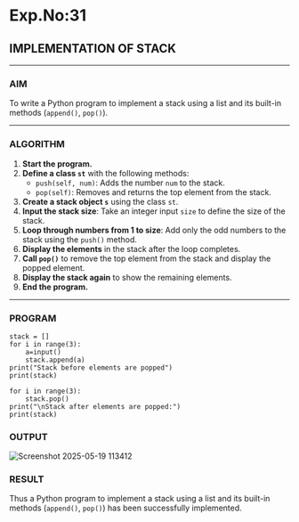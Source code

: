 # Exp.No:31  
## IMPLEMENTATION OF STACK

---

### AIM  
To write a Python program to implement a stack using a list and its built-in methods (`append()`, `pop()`).

---

### ALGORITHM

1. **Start the program.**
2. **Define a class `st`** with the following methods:
   - `push(self, num)`: Adds the number `num` to the stack.
   - `pop(self)`: Removes and returns the top element from the stack.
3. **Create a stack object `s`** using the class `st`.
4. **Input the stack size**: Take an integer input `size` to define the size of the stack.
5. **Loop through numbers from 1 to size**: Add only the odd numbers to the stack using the `push()` method.
6. **Display the elements** in the stack after the loop completes.
7. **Call `pop()`** to remove the top element from the stack and display the popped element.
8. **Display the stack again** to show the remaining elements.
9. **End the program.**

---

### PROGRAM

```
stack = []
for i in range(3):
    a=input()
    stack.append(a)
print("Stack before elements are popped")
print(stack)

for i in range(3):
    stack.pop()
print("\nStack after elements are popped:")
print(stack)

```
### OUTPUT 
![Screenshot 2025-05-19 113412](https://github.com/user-attachments/assets/b8308dfd-b452-4658-9748-63eb830543fe)

### RESULT
Thus a Python program to implement a stack using a list and its built-in methods (`append()`, `pop()`) has been successfully implemented.
